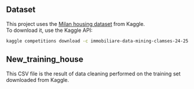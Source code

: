## Dataset
This project uses the [Milan housing dataset]([https://www.kaggle.com/c/titanic](https://www.kaggle.com/competitions/immobiliare-data-mining-clamses-24-25/overview)) from Kaggle.  
To download it, use the Kaggle API:
```bash
kaggle competitions download -c immobiliare-data-mining-clamses-24-25
```
## New_training_house
This CSV file is the result of data cleaning performed on the training set downloaded from Kaggle.
